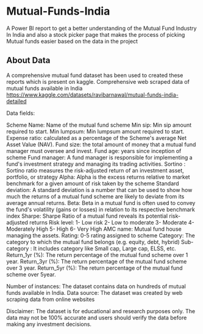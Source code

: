 # Mutual-Funds-India
A Power BI report to get a better understanding of the Mutual Fund Industry In India and also a stock picker page that makes the process of picking Mutual funds easier based on the data in the project

## About Data 
A comprehensive mutual fund dataset has been used to created these reports which is present on kaggle.
Comprehensive web scraped data of mutual funds available in India
https://www.kaggle.com/datasets/ravibarnawal/mutual-funds-india-detailed

Data fields:

Scheme Name: Name of the mutual fund scheme
Min sip: Min sip amount required to start.
Min lumpsum: Min lumpsum amount required to start.
Expense ratio: calculated as a percentage of the Scheme's average Net Asset Value (NAV).
Fund size: the total amount of money that a mutual fund manager must oversee and invest.
Fund age: years since inception of scheme
Fund manager: A fund manager is responsible for implementing a fund's investment strategy and managing its trading activities.
Sortino : Sortino ratio measures the risk-adjusted return of an investment asset, portfolio, or strategy
Alpha: Alpha is the excess returns relative to market benchmark for a given amount of risk taken by the scheme
Standard deviation: A standard deviation is a number that can be used to show how much the returns of a mutual fund scheme are likely to deviate from its average annual returns.
Beta: Beta in a mutual fund is often used to convey the fund's volatility (gains or losses) in relation to its respective benchmark index
Sharpe: Sharpe Ratio of a mutual fund reveals its potential risk-adjusted returns
Risk level:
1- Low risk
2- Low to moderate
3- Moderate
4- Moderately High
5- High
6- Very High
AMC name: Mutual fund house managing the assets.
Rating: 0-5 rating assigned to scheme
Category: The category to which the mutual fund belongs (e.g. equity, debt, hybrid)
Sub-category : It includes category like Small cap, Large cap, ELSS, etc.
Return_1yr (%): The return percentage of the mutual fund scheme over 1 year.
Return_3yr (%): The return percentage of the mutual fund scheme over 3 year.
Return_5yr (%): The return percentage of the mutual fund scheme over 5year.

Number of instances: The dataset contains data on hundreds of mutual funds available in India.
Data source: The dataset was created by web scraping data from online websites

Disclaimer: The dataset is for educational and research purposes only. The data may not be 100% accurate and users should verify the data before making any investment decisions.
